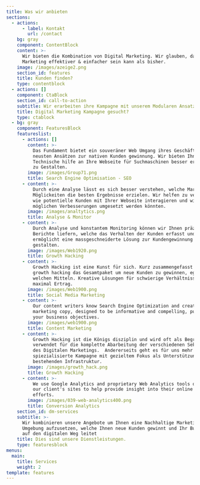 ```yaml
---
title: Was wir anbieten
sections:
  - actions:
      - label: Kontakt
        url: /contact
    bg: gray
    component: ContentBlock
    content: >-
      Wir bieten die Kombination von Digital Marketing. Wir glauben, dass
      Marketing effektiver & einfacher sein kann als bisher. 
    image: /images/azeige2.png
    section_id: features
    title: Kunden finden?
    type: contentblock
  - actions: []
    component: CtaBlock
    section_id: call-to-action
    subtitle: Wir erarbeiten ihre Kampagne mit unserem Modularen Ansatz.
    title: Digital Marketing Kampagne gesucht?
    type: ctablock
  - bg: gray
    component: FeaturesBlock
    featureslist:
      - actions: []
        content: >-
          Das Fundament bietet ein souveräner Web Umgang ihres Geschäfts mit den
          neusten Ansätzen zur nativen Kunden gewinnung. Wir bieten Ihnen unsere
          Technische hilfe an Ihre Webseite für Suchmaschinen besser ersichtlich
          zu Gestalten.
        image: /images/Group71.png
        title: Search Engine Optimisation - SEO
      - content: >-
          Durch eine Analyse lässt es sich besser verstehen, welche Marketing
          Möglickeiten die besten Ergebnisse erzielen. Wir helfen zu verstehen
          wie potentielle Kunden mit Ihrer Webseite interagieren und wie
          möglichen Verbesserungen umgesetzt werden könnten.
        image: /images/analtytics.png
        title: Analyse & Monitor
      - content: >-
          Durch Analyse und konstantem Monitoring können wir Ihnen präzisions
          Berichte liefern, welche das Verhalten der Kunden erfasst und
          ermöglicht eine massgeschneiderte Lösung zur Kundengewinnung zu
          gestalten.
        image: /images/Web1920.png
        title: Growth Hacking
      - content: >-
          Growth Hacking ist eine Kunst für sich. Kurz zusammengefasst ist
          growth hacking das Gesamtpaket um neue Kunden zu gewinnen, egal mit
          welchen Mitteln. Kreative Lösungen für schwierige Verhältnisse mit
          maximal Ertrag.
        image: /images/Web1900.png
        title: Social Media Marketing
      - content: >-
          Our content writers know Search Engine Optimization and create great
          marketing copy, designed to be informative and compelling, pushing
          your business objectives.
        image: /images/web1900.png
        title: Content Marketing
      - content: >-
          Growth Hacking ist die Königs disziplin und wird oft als Begriff
          verwendet für die komplette Abarbeitung der verschiedenen Sektionen
          des Digitalen Marketings.  Andererseits geht es für uns mehr um eine
          spiezialisierte Kampagne mit gezieltem Fokus als Unterstützung der
          bestehenden Infrastruktur.
        image: /images/growth_hack.png
        title: Growth Hacking
      - content: >-
          We use Google Analytics and proprietary Web Analytics tools on all of
          our client's sites to help provide insight into their online marketing
          efforts.
        image: /images/039-web-analytics400.png
        title: Conversion Analytics
    section_id: dm-services
    subtitle: >-
      Wir kombinieren unsere Angebote um Ihnen eine Nachhaltige Marketing
      Umgebung aufzusetzen, welche Ihnen neue Kunden gewinnt und Ihr Business
      auf den digitalen Weg leitet
    title: Dies sind unsere Dienstleistungen.
    type: featuresblock
menus:
  main:
    title: Services
    weight: 2
template: features
---
```


